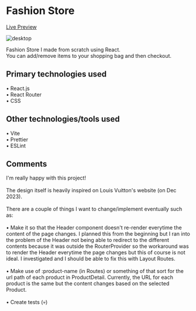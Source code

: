 # Fashion Store

[Live Preview](https://shopping-cart-sepia-eight.vercel.app/)

![desktop](https://github.com/johnnynava/shopping-cart/assets/137064281/bdb1807c-9098-4205-9ba6-9324003914d3)


Fashion Store I made from scratch using React.
<br>
You can add/remove items to your shopping bag and then checkout.

## Primary technologies used
• React.js
<br>
• React Router
<br>
• CSS

## Other technologies/tools used
• Vite
<br>
• Prettier
<br>
• ESLint

## Comments

I'm really happy with this project!
<br>
<br>
The design itself is heavily inspired on Louis Vuitton's website (on Dec 2023).
<br>
<br>
There are a couple of things I want to change/implement eventually such as:
<br>
<br>
• Make it so that the Header component doesn't re-render everytime the content of the page changes. I planned this from the beginning but I ran into the problem of the Header not being able to redirect to the different contents because it was outside the RouterProvider so the workaround was to render the Header everytime the page changes but this of course is not ideal. I investigated and I should be able to fix this with Layout Routes.
<br>
<br>
• Make use of :product-name (in Routes) or something of that sort for the url path of each product in ProductDetail. Currently, the URL for each product is the same but the content changes based on the selected Product.
<br>
<br>
• Create tests (💀)
